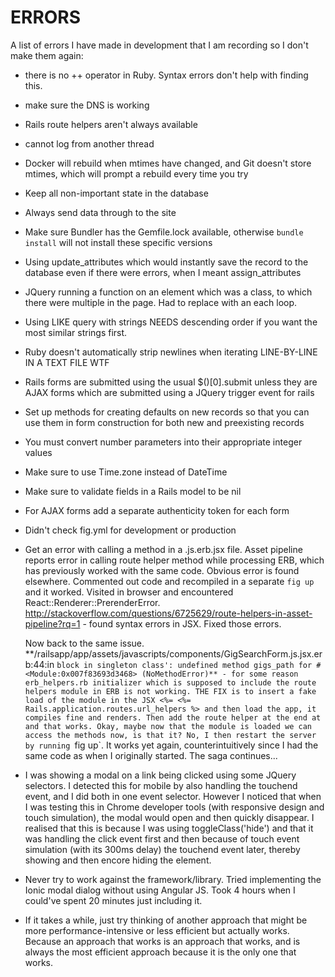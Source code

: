 ERRORS
======

A list of errors I have made in development that I am recording so I don't make them again:
 - there is no ++ operator in Ruby. Syntax errors don't help with finding this.
 - make sure the DNS is working
 - Rails route helpers aren't always available
 - cannot log from another thread
 - Docker will rebuild when mtimes have changed, and Git doesn't store mtimes, which will prompt a rebuild every time you try
 - Keep all non-important state in the database
 - Always send data through to the site
 - Make sure Bundler has the Gemfile.lock available, otherwise `bundle install` will not install these specific versions 
 - Using update_attributes which would instantly save the record to the database even if there were errors, when I meant assign_attributes
 - JQuery running a function on an element which was a class, to which there were multiple in the page. Had to replace with an each loop.
 - Using LIKE query with strings NEEDS descending order if you want the most similar strings first. 
 - Ruby doesn't automatically strip newlines when iterating LINE-BY-LINE IN A TEXT FILE WTF
 - Rails forms are submitted using the usual $()[0].submit unless they are AJAX forms which are submitted using a JQuery trigger event for rails
 - Set up methods for creating defaults on new records so that you can use them in form construction for both new and preexisting records
 - You must convert number parameters into their appropriate integer values
 - Make sure to use Time.zone instead of DateTime
 - Make sure to validate fields in a Rails model to be nil
 - For AJAX forms add a separate authenticity token for each form
 - Didn't check fig.yml for development or production
 - Get an error with calling a method in a .js.erb.jsx file. Asset pipeline reports error in calling route helper method while processing ERB, which has previously worked with the same code. Obvious error is found elsewhere. Commented out code and recompiled in a separate `fig up` and it worked. Visited in browser and encountered React::Renderer::PrerenderError. http://stackoverflow.com/questions/6725629/route-helpers-in-asset-pipeline?rq=1 - found syntax errors in JSX. Fixed those errors. 
   
   Now back to the same issue. **/railsapp/app/assets/javascripts/components/GigSearchForm.js.jsx.erb:44:in `block in singleton class': undefined method gigs_path for #<Module:0x007f83693d3468> (NoMethodError)** - for some reason erb_helpers.rb initializer which is supposed to include the route helpers module in ERB is not working. THE FIX is to insert a fake load of the module in the JSX <%= <%= Rails.application.routes.url_helpers %> and then load the app, it compiles fine and renders. Then add the route helper at the end at and that works. Okay, maybe now that the module is loaded we can access the methods now, is that it? No, I then restart the server by running `fig up`. It works yet again, counterintuitively since I had the same code as when I originally started. The saga continues...


 - I was showing a modal on a link being clicked using some JQuery selectors. I detected this for mobile by also handling the touchend event, and I did both in one event selector. However I noticed that when I was testing this in Chrome developer tools (with responsive design and touch simulation), the modal would open and then quickly disappear. I realised that this is because I was using toggleClass('hide') and that it was handling the click event first and then because of touch event simulation (with its 300ms delay) the touchend event later, thereby showing and then encore hiding the element.
 - Never try to work against the framework/library. Tried implementing the Ionic modal dialog without using Angular JS. Took 4 hours when I could've spent 20 minutes just including it.
 - If it takes a while, just try thinking of another approach that might be more performance-intensive or less efficient but actually works. Because an approach that works is an approach that works, and is always the most efficient approach because it is the only one that works.